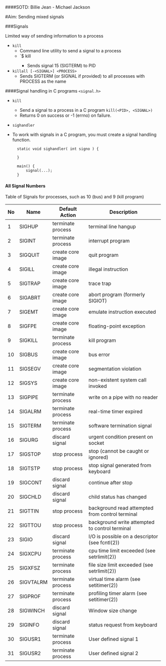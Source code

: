 ####SOTD: Billie Jean - Michael Jackson

#Aim: Sending mixed signals

###Signals

Limited way of sending information to a process

- `kill`
  - Command line utility to send a signal to a process
  - `$ kill <PID>
	- Sends signal 15 (SIGTERM) to PID
- `killall [-<SIGNAL>] <PROCESS>`
  - Sends SIGTERM (or SIGNAL if provided) to all processes with PROCESS as the name

####Signal handling in C programs `<signal.h>`

- `kill`
  - Send a signal to a process in a C program
	`kill(<PID>, <SIGNAL>)`
  - Returns 0 on success or -1 (errno) on failure.

- `sighandler`
- To work with signals in a C program, you must create a signal handling function.

		static void sighandler( int signo ) {
			
		}

		main() {
			signal(...);
		}

#### All Signal Numbers

 Table of Signals for processes, such as 10 (bus) and 9 (kill program)

  |  No |   Name   |      Default Action   |    Description |
  |----|--------|---------------------|--------------|
  |  1  | SIGHUP   |    terminate process  |  terminal line hangup |
  |  2  | SIGINT   |   terminate process   | interrupt program |
  |  3  | SIGQUIT  |   create core image   | quit program |
  |  4  | SIGILL   |   create core image   |    illegal instruction |
  |  5  | SIGTRAP  |   create core image   |   trace trap |
  |  6  | SIGABRT  |  create core image    |  abort program (formerly SIGIOT) |
  |  7  | SIGEMT   |   create core image   | emulate instruction executed |
  |  8  | SIGFPE   |  create core image    |floating-point exception |
  |  9  | SIGKILL  |  terminate process    |    kill program |
  |  10 | SIGBUS   |  create core image    |   bus error |
  |  11 | SIGSEGV  |  create core image    |  segmentation violation |
  |  12 | SIGSYS   |  create core image    | non-existent system call invoked |
  |  13 | SIGPIPE  |  terminate process    |write on a pipe with no reader |
  |  14 | SIGALRM  |  terminate process    |    real-time timer expired |
  |  15 | SIGTERM  |  terminate process    |   software termination signal |
  |  16 | SIGURG   |    discard signal     |  urgent condition present on socket |
  |  17 | SIGSTOP  |    stop process       | stop (cannot be caught or ignored) |
  |  18 | SIGTSTP  |    stop process       | stop signal generated from keyboard |
  |  19 | SIGCONT  |    discard signal     |       continue after stop |
  |  20 | SIGCHLD  |    discard signal     |      child status has changed |
  |  21 | SIGTTIN  |    stop process       |     background read attempted from control terminal |
  |  22 | SIGTTOU  |      stop process     |    background write attempted to control terminal |
  |  23 | SIGIO    |     discard signal    |   I/O is possible on a descriptor (see fcntl(2)) |
  |  24 | SIGXCPU  |    terminate process  |  cpu time limit exceeded (see setrlimit(2)) |
  |  25 | SIGXFSZ  |   terminate process   | file size limit exceeded (see setrlimit(2)) |
  |  26 | SIGVTALRM|  terminate process    | virtual time alarm (see setitimer(2)) |
  |  27 | SIGPROF  | terminate process     |    profiling timer alarm (see setitimer(2)) |
  |  28 | SIGWINCH |     discard signal    |   Window size change |
  |  29 | SIGINFO  |  discard signal       |status request from keyboard |
  |  30 | SIGUSR1  |   terminate process   | User defined signal 1 |
  |  31 | SIGUSR2  |  terminate process    |User defined signal 2 |
